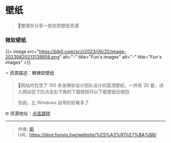# 壁纸


> 🤖整理并分享一些优质壁纸资源
>

<!--more-->

### 微软壁纸

{{< image src="https://bib0.com/xc/i/2023/06/20/image-20230620213138658.png" alt="-"  title="Fun's images" alt="-"  title="Fun's images" >}}    

⭐️  资源描述：🟦微软壁纸

>📄网站内包含了 100 多张微软设计团队设计的高清壁纸，一共有 20 套，进入网站往下拉点击右下角的下载按钮可以下载壁纸压缩包
>
>别说，比 Windows 自带的好看多了

🌐 资源地址：[点击跳转](https://wallpapers.microsoft.design/)


---

> 作者: [聪](/about)  
> URL: https://blog.funvip.live/website/%E5%A3%81%E7%BA%B8/  

